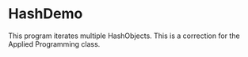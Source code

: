 # HashDemo

This program iterates multiple HashObjects. This is a correction for the Applied Programming class.